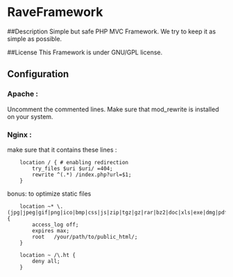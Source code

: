 # RaveFramework

##Description
Simple but safe PHP MVC Framework. We try to keep it as simple as possible.

##License
This Framework is under GNU/GPL license.

## Configuration

### Apache :

Uncomment the commented lines. Make sure that mod_rewrite is installed on your system.

### Nginx :

make sure that it contains these lines :
```nginx
    location / { # enabling redirection
        try_files $uri $uri/ =404;
        rewrite ^(.*) /index.php?url=$1;
    }
```

bonus:
to optimize static files
```nginx
    location ~* \.(jpg|jpeg|gif|png|ico|bmp|css|js|zip|tgz|gz|rar|bz2|doc|xls|exe|dmg|pdf|ppt|txt|tar|rtf)$ {
        access_log off;
        expires max;
        root   /your/path/to/public_html/;
    }

    location ~ /\.ht {
        deny all;
    }
```